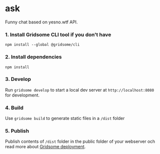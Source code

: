 # ask
Funny chat based on yesno.wtf API.

### 1. Install Gridsome CLI tool if you don't have
`npm install --global @gridsome/cli`

### 2. Install dependencies
`npm install`

### 3. Develop
Run `gridsome develop` to start a local dev server at `http://localhost:8080` for development.

### 4. Build
Use `gridsome build` to generate static files in a `/dist` folder

### 5. Publish
Publish contents of `/dist` folder in the public folder of your webserver och read more about [Gridsome deployment](https://gridsome.org/docs/deployment/).
